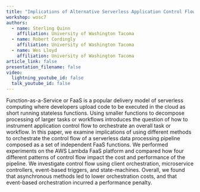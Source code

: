 ```yaml
---
title: "Implications of Alternative Serverless Application Control Flow Methods"
workshop: wosc7
authors:
  - name: Sterling Quinn
    affiliation: University of Washington Tacoma
  - name: Robert Cordingly
    affiliation: University of Washington Tacoma
  - name: Wes Lloyd
    affiliation: University of Washington Tacoma
article_link: false
presentation_filename: false
video:
  lightning_youtube_id: false
  talk_youtube_id: false
---
```


Function-as-a-Service or FaaS is a popular delivery model of serverless computing where developers upload code to be executed in the cloud as short running stateless functions. Using smaller functions to decompose processing of larger tasks or workflows introduces the question of how to instrument application control flow to orchestrate an overall task or workflow. In this paper, we examine implications of using different methods to orchestrate the control flow of a serverless data processing pipeline composed as a set of independent FaaS functions. We performed experiments on the AWS Lambda FaaS platform and compared how four different patterns of control flow impact the cost and performance of the pipeline. We investigate control flow using client orchestration, microservice controllers, event-based triggers, and state-machines. Overall, we found that asynchronous methods led to lower orchestration costs, and that event-based orchestration incurred a performance penalty.